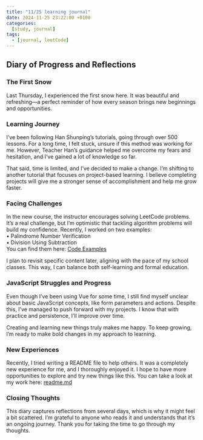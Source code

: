 ```yaml
---
title: "11/25 learning journal"
date: 2024-11-25 23:22:00 +0100
categories:
  [study, journal]
tags: 
  - [journal, leetCode]
---
```

## Diary of Progress and Reflections  

### The First Snow  
Last Thursday, I experienced the first snow here. It was beautiful and refreshing—a perfect reminder of how every season brings new beginnings and opportunities.  

### Learning Journey  
I’ve been following Han Shunping’s tutorials, going through over 500 lessons. For a long time, I felt stuck, unsure if this method was working for me. However, Teacher Han’s guidance helped me overcome my fears and hesitation, and I’ve gained a lot of knowledge so far.  

That said, time is limited, and I’ve decided to make a change. I’m shifting to another tutorial that focuses on project-based learning. I believe completing projects will give me a stronger sense of accomplishment and help me grow faster.  

### Facing Challenges  
In the new course, the instructor encourages solving LeetCode problems. It’s a real challenge, but I’m optimistic that tackling algorithm problems will build my confidence. Recently, I worked on two examples:  
	•	Palindrome Number Verification  
	•	Division Using Subtraction  
You can find them here: [Code Examples](https://github.com/VeronicaOtherWorld/heima-java/tree/main/src/chapter03_conditon)  

I plan to revisit specific content later, aligning with the pace of my school classes. This way, I can balance both self-learning and formal education.  

### JavaScript Struggles and Progress  
Even though I’ve been using Vue for some time, I still find myself unclear about basic JavaScript concepts, like form parameters and actions. Despite this, I’ve managed to push forward with my projects. I know that with practice and persistence, I’ll improve over time.  

Creating and learning new things truly makes me happy. To keep growing, I’m ready to make bold changes in my approach to learning.  

### New Experiences  
Recently, I tried writing a README file to help others. It was a completely new experience for me, and I thoroughly enjoyed it. I hope to have more opportunities to explore and try new things like this. You can take a look at my work here: [readme.md](https://github.com/Jim124/Web-Design-CA2/blob/main/README.md)  

### Closing Thoughts  
This diary captures reflections from several days, which is why it might feel a bit scattered. I’m grateful to anyone who reads it and understands that it’s an ongoing journey. Thank you for taking the time to go through my thoughts.  
